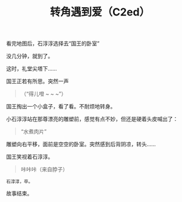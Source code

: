 ﻿---
title: 转角遇到爱（C2ed）
tags: 新建,模板,
renderNumberedHeading: true
grammar_cjkRuby: true
---

看完地图后，石淳淳选择去“国王的卧室”    
  
没几分钟，就到了。 

 这时，礼堂尖塔下……  

国王正若有所思。突然一声  

> （“得儿噔 ~ ~ ~”）  

国王掏出一个小盒子，看了看。不耐烦地转身。  

小石淳淳站在那尊漂亮的雕塑前，感觉有点不妙，但还是硬着头皮喊出了：  

> “水煮肉片”
 
雕塑向右平移，面前是空空的卧室。突然感到后背阴凉，转头……  

国王笑视着石淳淳。

> 咔咔咔（来自脖子）  

    石淳淳，卒。  

故事结束。